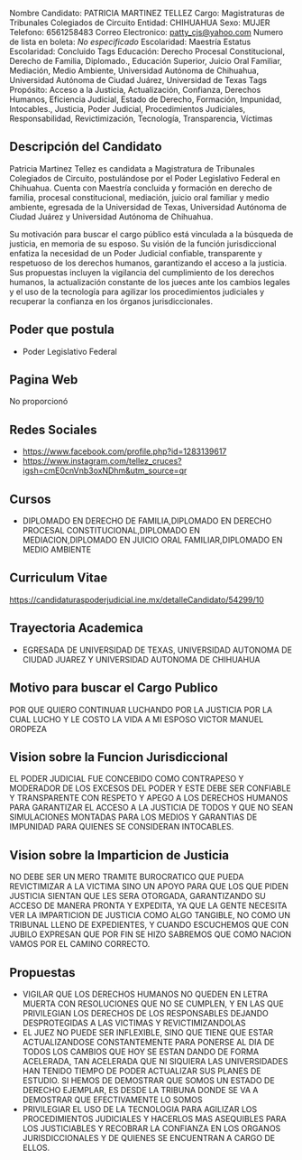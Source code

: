 Nombre Candidato: PATRICIA MARTINEZ TELLEZ
Cargo: Magistraturas de Tribunales Colegiados de Circuito
Entidad: CHIHUAHUA
Sexo: MUJER
Telefono: 6561258483
Correo Electronico: patty_cjs@yahoo.com
Numero de lista en boleta: *No especificado*
Escolaridad: Maestría
Estatus Escolaridad: Concluido
Tags Educación: Derecho Procesal Constitucional, Derecho de Familia, Diplomado., Educación Superior, Juicio Oral Familiar, Mediación, Medio Ambiente, Universidad Autónoma de Chihuahua, Universidad Autónoma de Ciudad Juárez, Universidad de Texas
Tags Propósito: Acceso a la Justicia, Actualización, Confianza, Derechos Humanos, Eficiencia Judicial, Estado de Derecho, Formación, Impunidad, Intocables., Justicia, Poder Judicial, Procedimientos Judiciales, Responsabilidad, Revictimización, Tecnología, Transparencia, Víctimas


## Descripción del Candidato 

Patricia Martinez Tellez es candidata a Magistratura de Tribunales Colegiados de Circuito, postulándose por el Poder Legislativo Federal en Chihuahua. Cuenta con Maestría concluida y formación en derecho de familia, procesal constitucional, mediación, juicio oral familiar y medio ambiente, egresada de la Universidad de Texas, Universidad Autónoma de Ciudad Juárez y Universidad Autónoma de Chihuahua.

Su motivación para buscar el cargo público está vinculada a la búsqueda de justicia, en memoria de su esposo. Su visión de la función jurisdiccional enfatiza la necesidad de un Poder Judicial confiable, transparente y respetuoso de los derechos humanos, garantizando el acceso a la justicia. Sus propuestas incluyen la vigilancia del cumplimiento de los derechos humanos, la actualización constante de los jueces ante los cambios legales y el uso de la tecnología para agilizar los procedimientos judiciales y recuperar la confianza en los órganos jurisdiccionales.


## Poder que postula

- Poder Legislativo Federal


## Pagina Web

No proporcionó


## Redes Sociales

- https://www.facebook.com/profile.php?id=1283139617
- https://www.instagram.com/tellez_cruces?igsh=cmE0cnVnb3oxNDhm&utm_source=qr


## Cursos

- DIPLOMADO EN DERECHO DE FAMILIA,DIPLOMADO EN DERECHO PROCESAL CONSTITUCIONAL,DIPLOMADO EN MEDIACION,DIPLOMADO EN JUICIO ORAL FAMILIAR,DIPLOMADO EN MEDIO AMBIENTE


## Curriculum Vitae

https://candidaturaspoderjudicial.ine.mx/detalleCandidato/54299/10


## Trayectoria Academica

- EGRESADA DE UNIVERSIDAD DE TEXAS, UNIVERSIDAD AUTONOMA DE CIUDAD JUAREZ Y UNIVERSIDAD AUTONOMA DE CHIHUAHUA


## Motivo para buscar el Cargo Publico

POR QUE QUIERO CONTINUAR LUCHANDO POR LA JUSTICIA POR LA CUAL LUCHO Y LE COSTO LA VIDA A MI ESPOSO VICTOR MANUEL OROPEZA


## Vision sobre la Funcion Jurisdiccional

EL PODER JUDICIAL FUE CONCEBIDO COMO CONTRAPESO Y MODERADOR DE LOS EXCESOS DEL PODER Y ESTE DEBE SER CONFIABLE Y TRANSPARENTE CON RESPETO Y APEGO A LOS DERECHOS HUMANOS PARA GARANTIZAR EL ACCESO A LA JUSTICIA DE TODOS Y QUE NO SEAN SIMULACIONES MONTADAS PARA LOS MEDIOS Y GARANTIAS DE IMPUNIDAD PARA QUIENES SE CONSIDERAN INTOCABLES.


## Vision sobre la Imparticion de Justicia

NO DEBE SER UN MERO TRAMITE BUROCRATICO QUE PUEDA REVICTIMIZAR A LA VICTIMA SINO UN APOYO PARA QUE LOS QUE PIDEN JUSTICIA SIENTAN QUE LES SERA OTORGADA, GARANTIZANDO SU ACCESO DE MANERA PRONTA Y EXPEDITA, YA QUE LA GENTE NECESITA VER LA IMPARTICION DE JUSTICIA COMO ALGO TANGIBLE, NO COMO UN TRIBUNAL LLENO DE EXPEDIENTES, Y CUANDO ESCUCHEMOS QUE CON JUBILO EXPRESAN  QUE POR FIN SE HIZO  SABREMOS QUE COMO NACION VAMOS POR EL CAMINO CORRECTO.


## Propuestas

- VIGILAR QUE LOS DERECHOS HUMANOS NO QUEDEN EN LETRA MUERTA CON RESOLUCIONES QUE NO SE CUMPLEN, Y EN LAS QUE PRIVILEGIAN LOS DERECHOS DE LOS RESPONSABLES DEJANDO DESPROTEGIDAS A LAS VICTIMAS Y REVICTIMIZANDOLAS
- EL JUEZ NO PUEDE SER INFLEXIBLE, SINO QUE TIENE QUE ESTAR ACTUALIZANDOSE CONSTANTEMENTE PARA PONERSE AL DIA DE TODOS LOS CAMBIOS QUE HOY SE ESTAN DANDO DE FORMA ACELERADA, TAN ACELERADA QUE NI SIQUIERA LAS UNIVERSIDADES HAN TENIDO TIEMPO DE PODER ACTUALIZAR SUS PLANES DE ESTUDIO. SI HEMOS DE DEMOSTRAR QUE SOMOS UN ESTADO DE DERECHO EJEMPLAR, ES DESDE LA TRIBUNA DONDE SE VA A DEMOSTRAR QUE EFECTIVAMENTE LO SOMOS
- PRIVILEGIAR EL USO DE LA TECNOLOGIA PARA AGILIZAR LOS PROCEDIMIENTOS JUDICIALES Y HACERLOS MAS ASEQUIBLES PARA LOS JUSTICIABLES Y RECOBRAR LA CONFIANZA EN LOS ORGANOS JURISDICCIONALES Y DE QUIENES SE ENCUENTRAN A CARGO DE ELLOS.

